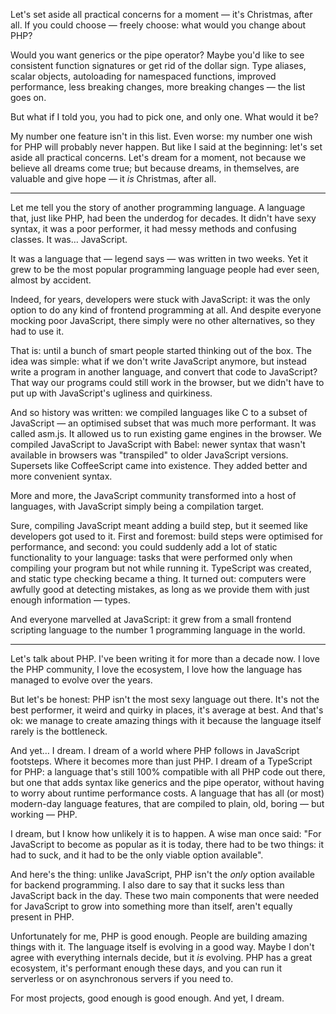 Let's set aside all practical concerns for a moment — it's Christmas, after all. If you could choose — freely choose: what would you change about PHP? 

Would you want generics or the pipe operator? Maybe you'd like to see consistent function signatures or get rid of the dollar sign. Type aliases, scalar objects, autoloading for namespaced functions, improved performance, less breaking changes, more breaking changes — the list goes on.

But what if I told you, you had to pick one, and only one. What would it be?

My number one feature isn't in this list. Even worse: my number one wish for PHP will probably never happen. But like I said at the beginning: let's set aside all practical concerns. Let's dream for a moment, not because we believe all dreams come true; but because dreams, in themselves, are valuable and give hope — it _is_ Christmas, after all.

---

Let me tell you the story of another programming language. A language that, just like PHP, had been the underdog for decades. It didn't have sexy syntax, it was a poor performer, it had messy methods and confusing classes. It was… JavaScript.

It was a language that — legend says — was written in two weeks. Yet it grew to be the most popular programming language people had ever seen, almost by accident.

Indeed, for years, developers were stuck with JavaScript: it was the only option to do any kind of frontend programming at all. And despite everyone mocking poor JavaScript, there simply were no other alternatives, so they had to use it.

That is: until a bunch of smart people started thinking out of the box. The idea was simple: what if we don't write JavaScript anymore, but instead write a program in another language, and convert that code to JavaScript? That way our programs could still work in the browser, but we didn't have to put up with JavaScript's ugliness and quirkiness.
 
And so history was written: we compiled languages like C to a subset of JavaScript — an optimised subset that was much more performant. It was called asm.js. It allowed us to run existing game engines in the browser. We compiled JavaScript to JavaScript with Babel: newer syntax that wasn't available in browsers was "transpiled" to older JavaScript versions. Supersets like CoffeeScript came into existence. They added better and more convenient syntax. 

More and more, the JavaScript community transformed into a host of languages, with JavaScript simply being a compilation target.

Sure, compiling JavaScript meant adding a build step, but it seemed like developers got used to it. First and foremost: build steps were optimised for performance, and second: you could suddenly add a lot of static functionality to your language: tasks that were performed only when compiling your program but not while running it. TypeScript was created, and static type checking became a thing. It turned out: computers were awfully good at detecting mistakes, as long as we provide them with just enough information — types. 

And everyone marvelled at JavaScript: it grew from a small frontend scripting language to the number 1 programming language in the world. 

---

Let's talk about PHP. I've been writing it for more than a decade now. I love the PHP community, I love the ecosystem, I love how the language has managed to evolve over the years. 

But let's be honest: PHP isn't the most sexy language out there. It's not the best performer, it weird and quirky in places, it's average at best. And that's ok: we manage to create amazing things with it because the language itself rarely is the bottleneck.

And yet… I dream. I dream of a world where PHP follows in JavaScript footsteps. Where it becomes more than just PHP. I dream of a TypeScript for PHP: a language that's still 100% compatible with all PHP code out there, but one that adds syntax like generics and the pipe operator, without having to worry about runtime performance costs. A language that has all (or most) modern-day language features, that are compiled to plain, old, boring — but working — PHP.

I dream, but I know how unlikely it is to happen. A wise man once said: "For JavaScript to become as popular as it is today, there had to be two things: it had to suck, and it had to be the only viable option available".

And here's the thing: unlike JavaScript, PHP isn't the _only_ option available for backend programming. I also dare to say that it sucks less than JavaScript back in the day. These two main components that were needed for JavaScript to grow into something more than itself, aren't equally present in PHP. 

Unfortunately for me, PHP is good enough. People are building amazing things with it. The language itself is evolving in a good way. Maybe I don't agree with everything internals decide, but it _is_ evolving. PHP has a great ecosystem, it's performant enough these days, and you can run it serverless or on asynchronous servers if you need to.

For most projects, good enough is good enough. And yet, I dream.
